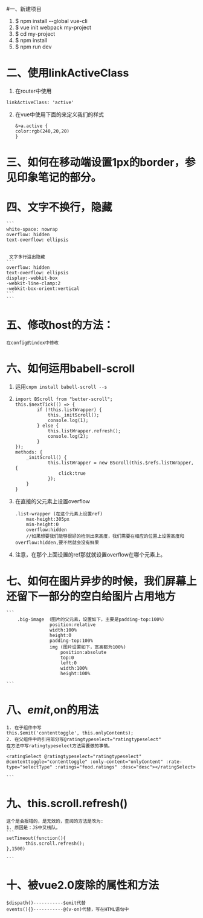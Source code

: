 #一、新建项目
1. $ npm install --global vue-cli
2. $ vue init webpack my-project
3. $ cd my-project
4. $ npm install
5. $ npm run dev
# 二、使用linkActiveClass
1. 在router中使用
```
linkActiveClass: 'active'

```
2. 在vue中使用下面的来定义我们的样式
    ```
    &>a.active {
    color:rgb(240,20,20)
    }

    ```
# 三、如何在移动端设置1px的border，参见印象笔记的部分。
# 四、文字不换行，隐藏
    ```
    white-space: nowrap
    overflow: hidden
    text-overflow: ellipsis


     文字多行溢出隐藏 
    ```
    overflow: hidden
    text-overflow: ellipsis
    display:-webkit-box 
    -webkit-line-clamp:2 
    -webkit-box-orient:vertical
    ```
    ``` 
# 五、修改host的方法：
    在config的index中修改
# 六、如何运用babell-scroll
1. 运用`cnpm install babell-scroll --s`
2. 
    ```
    import BScroll from "better-scroll";
    this.$nextTick(() => {
            if (!this.listWrapper) {
                this._initScroll();
                console.log(1);
            } else {
                this.listWrapper.refresh();
                console.log(2);
            }
    });
    methods: {
        _initScroll() {
                this.listWrapper = new BScroll(this.$refs.listWrapper, {
                    click:true
                });
        }
    }

    ```
3. 在直接的父元素上设置overflow
    ```
    .list-wrapper (在这个元素上设置ref)
        max-height:305px 
        min-height:0 
        overflow:hidden
        //如果想要我们能够很好的检测出来高度，我们需要在相应的位置上设置高度和overflow:hidden,要不然就会没有鲜果

    ```
4. 注意，在那个上面设置的ref那就就设置overflow在哪个元素上。
# 七、如何在图片异步的时候，我们屏幕上还留下一部分的空白给图片占用地方 
    ```
        .big-image （图片的父元素，设置如下，主要是padding-top:100%）
                    position:relative 
                    width:100%
                    height:0 
                    padding-top:100%
                    img (图片设置如下，宽高都为100%)
                        position:absolute
                        top:0 
                        left:0 
                        width:100% 
                        height:100%

    ```
# 八、$emit ,$on的用法
    1. 在子组件中写
    this.$emit('contenttoggle', this.onlyContents);
    2. 在父组件中的引用部分写@ratingtypeselect="ratingtypeselect" 
    在方法中写ratingtypeselect方法需要做的事情。
    ```
    <ratingSelect @ratingtypeselect="ratingtypeselect" @contenttoggle="contenttoggle" :only-content="onlyContent" :rate-type="selectType" :ratings="food.ratings" :desc="desc"></ratingSelect>  

    ``` 
# 九、this.scroll.refresh()
    这个是会报错的，是无效的，查阅的方法是改为:
    1. 原因是：JS中又栈队。
    ```
    setTimeout(function(){
           this.scroll.refresh();
    },1500)

    ```
    
# 十、被vue2.0废除的属性和方法
    $dispath()-----------$emit代替
    events(){}-----------@(v-on)代替，写在HTML语句中
